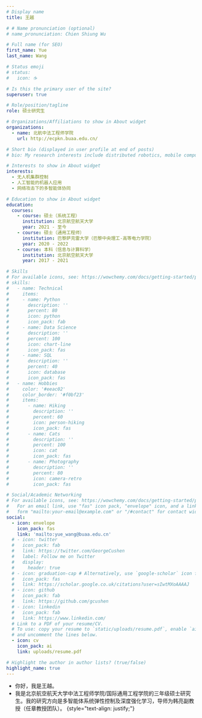 ```yaml
---
# Display name
title: 王越

# # Name pronunciation (optional)
# name_pronunciation: Chien Shiung Wu

# Full name (for SEO)
first_name: Yue
last_name: Wang

# Status emoji
# status:
#   icon: ☕️

# Is this the primary user of the site?
superuser: true

# Role/position/tagline
role: 硕士研究生

# Organizations/Affiliations to show in About widget
organizations:
  - name: 北航中法工程师学院
    url: http://ecpkn.buaa.edu.cn/

# Short bio (displayed in user profile at end of posts)
# bio: My research interests include distributed robotics, mobile computing and programmable matter.

# Interests to show in About widget
interests:
  - 无人机集群控制
  - 人工智能的机器人应用
  - 网络攻击下的多智能体协同

# Education to show in About widget
education:
  courses:
    - course: 硕士（系统工程）
      institution: 北京航空航天大学
      year: 2021 - 至今
    - course: 硕士（通用工程师）
      institution: 巴黎萨克雷大学（巴黎中央理工-高等电力学院）
      year: 2020 - 2022
    - course: 本科（信息与计算科学）
      institution: 北京航空航天大学
      year: 2017 - 2021

# Skills
# For available icons, see: https://wowchemy.com/docs/getting-started/page-builder/#icons
# skills:
#   - name: Technical
#     items:
#     - name: Python
#       description: ''
#       percent: 80
#       icon: python
#       icon_pack: fab
#     - name: Data Science
#       description: ''
#       percent: 100
#       icon: chart-line
#       icon_pack: fas
#     - name: SQL
#       description: ''
#       percent: 40
#       icon: database
#       icon_pack: fas
#   - name: Hobbies
#     color: '#eeac02'
#     color_border: '#f0bf23'
#     items:
#       - name: Hiking
#         description: ''
#         percent: 60
#         icon: person-hiking
#         icon_pack: fas
#       - name: Cats
#         description: ''
#         percent: 100
#         icon: cat
#         icon_pack: fas
#       - name: Photography
#         description: ''
#         percent: 80
#         icon: camera-retro
#         icon_pack: fas

# Social/Academic Networking
# For available icons, see: https://wowchemy.com/docs/getting-started/page-builder/#icons
#   For an email link, use "fas" icon pack, "envelope" icon, and a link in the
#   form "mailto:your-email@example.com" or "/#contact" for contact widget.
social:
  - icon: envelope
    icon_pack: fas
    link: 'mailto:yue_wang@buaa.edu.cn'
  # - icon: twitter
  #   icon_pack: fab
  #   link: https://twitter.com/GeorgeCushen
  #   label: Follow me on Twitter
  #   display:
  #     header: true
  # - icon: graduation-cap # Alternatively, use `google-scholar` icon from `ai` icon pack
  #   icon_pack: fas
  #   link: https://scholar.google.co.uk/citations?user=sIwtMXoAAAAJ
  # - icon: github
  #   icon_pack: fab
  #   link: https://github.com/gcushen
  # - icon: linkedin
  #   icon_pack: fab
  #   link: https://www.linkedin.com/
  # Link to a PDF of your resume/CV.
  # To use: copy your resume to `static/uploads/resume.pdf`, enable `ai` icons in `params.yaml`,
  # and uncomment the lines below.
  - icon: cv
    icon_pack: ai
    link: uploads/resume.pdf

# Highlight the author in author lists? (true/false)
highlight_name: true
---
```


* 你好，我是王越。
* 我是北京航空航天大学中法工程师学院/国际通用工程学院的三年级硕士研究生。我的研究方向是多智能体系统弹性控制及深度强化学习，导师为韩亮副教授（任章教授团队）。
{style="text-align: justify;"}
